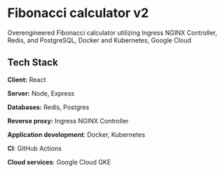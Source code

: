 
# Fibonacci calculator v2

Overengineered Fibonacci calculator utilizing Ingress NGINX Controller, Redis, and PostgreSQL, Docker and Kubernetes, Google Cloud


## Tech Stack

**Client:** React

**Server:** Node, Express

**Databases:** Redis, Postgres

**Reverse proxy:** Ingress NGINX Controller

**Application development**: Docker, Kubernetes

**CI**: GitHub Actions

**Cloud services**: Google Cloud GKE
